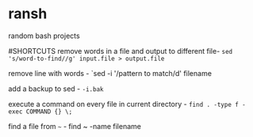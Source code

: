 # ransh
random bash projects

#SHORTCUTS
remove words in a file and output to different file- `sed 's/word-to-find//g' input.file > output.file`    

remove line with words - `sed -i '/pattern to match/d' filename  

add a backup to sed - `-i.bak`    

execute a command on every file in current directory - `find . -type f -exec COMMAND {} \;`    
  
find a file from `~` - find ~ -name filename  



 
